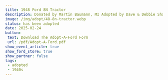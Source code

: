 ```yaml
---
title: 1948 Ford 8N Tractor
description: Donated by Martin Baumann, MI Adopted by Dave & Debbie Sharp, IN
image: /img/adopt/48-8n-tractor.webp
status: has been adopted
date: 2025-02-24
button: 
 text: Download The Adopt-A-Ford Form
 url: /pdf/Adopt-A-Ford.pdf
show_event_article: true
show_ford_store: true
show_partner: false
tags: 
 - adopted
 - 1940s
---
```


